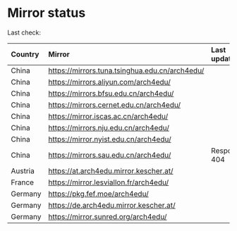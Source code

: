 <script src="./time.js"></script>
# Mirror status
Last check: <script type="text/javascript">localize(1709018310.121119);</script>

|Country|Mirror|Last update|
|:------|:-----|:----------|
|China|https://mirrors.tuna.tsinghua.edu.cn/arch4edu/|<script type="text/javascript">localize(1708972505);</script>|
|China|https://mirrors.aliyun.com/arch4edu/|<script type="text/javascript">localize(1708972505);</script>|
|China|https://mirrors.bfsu.edu.cn/arch4edu/|<script type="text/javascript">localize(1708972505);</script>|
|China|https://mirrors.cernet.edu.cn/arch4edu/|<script type="text/javascript">localize(1708972505);</script>|
|China|https://mirror.iscas.ac.cn/arch4edu/|<script type="text/javascript">localize(1708972505);</script>|
|China|https://mirrors.nju.edu.cn/arch4edu/|<script type="text/javascript">localize(1708972505);</script>|
|China|https://mirror.nyist.edu.cn/arch4edu/|<script type="text/javascript">localize(1708972505);</script>|
|China|https://mirrors.sau.edu.cn/arch4edu/|Response 404|
|Austria|https://at.arch4edu.mirror.kescher.at/|<script type="text/javascript">localize(1708972505);</script>|
|France|https://mirror.lesviallon.fr/arch4edu/|<script type="text/javascript">localize(1708972505);</script>|
|Germany|https://pkg.fef.moe/arch4edu/|<script type="text/javascript">localize(1708972505);</script>|
|Germany|https://de.arch4edu.mirror.kescher.at/|<script type="text/javascript">localize(1708972505);</script>|
|Germany|https://mirror.sunred.org/arch4edu/|<script type="text/javascript">localize(1708972505);</script>|

<script src="./tablefilter/tablefilter.js"></script>
<script src="./table.js"></script>